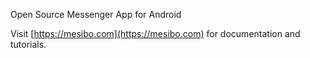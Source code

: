 Open Source Messenger App for Android

Visit [https://mesibo.com](https://mesibo.com) for documentation and tutorials.

